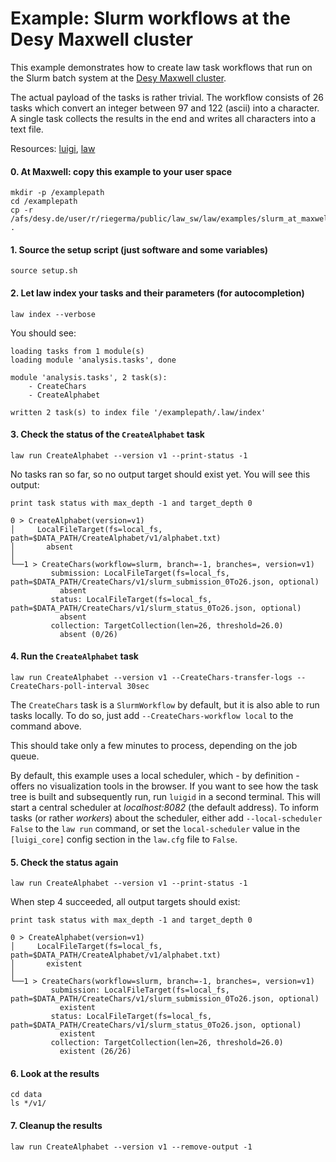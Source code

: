 # Example: Slurm workflows at the Desy Maxwell cluster

This example demonstrates how to create law task workflows that run on the Slurm batch system at the [Desy Maxwell cluster](https://confluence.desy.de/display/MXW/Maxwell+Cluster).

The actual payload of the tasks is rather trivial.
The workflow consists of 26 tasks which convert an integer between 97 and 122 (ascii) into a character.
A single task collects the results in the end and writes all characters into a text file.

Resources: [luigi](http://luigi.readthedocs.io/en/stable), [law](http://law.readthedocs.io/en/latest)


#### 0. At Maxwell: copy this example to your user space

```shell
mkdir -p /examplepath
cd /examplepath
cp -r /afs/desy.de/user/r/riegerma/public/law_sw/law/examples/slurm_at_maxwell/* .
```


#### 1. Source the setup script (just software and some variables)

```shell
source setup.sh
```


#### 2. Let law index your tasks and their parameters (for autocompletion)

```shell
law index --verbose
```

You should see:

```shell
loading tasks from 1 module(s)
loading module 'analysis.tasks', done

module 'analysis.tasks', 2 task(s):
    - CreateChars
    - CreateAlphabet

written 2 task(s) to index file '/examplepath/.law/index'
```


#### 3. Check the status of the `CreateAlphabet` task

```shell
law run CreateAlphabet --version v1 --print-status -1
```

No tasks ran so far, so no output target should exist yet. You will see this output:

```shell
print task status with max_depth -1 and target_depth 0

0 > CreateAlphabet(version=v1)
│     LocalFileTarget(fs=local_fs, path=$DATA_PATH/CreateAlphabet/v1/alphabet.txt)
│       absent
│
└──1 > CreateChars(workflow=slurm, branch=-1, branches=, version=v1)
         submission: LocalFileTarget(fs=local_fs, path=$DATA_PATH/CreateChars/v1/slurm_submission_0To26.json, optional)
           absent
         status: LocalFileTarget(fs=local_fs, path=$DATA_PATH/CreateChars/v1/slurm_status_0To26.json, optional)
           absent
         collection: TargetCollection(len=26, threshold=26.0)
           absent (0/26)
```


#### 4. Run the `CreateAlphabet` task


```shell
law run CreateAlphabet --version v1 --CreateChars-transfer-logs --CreateChars-poll-interval 30sec
```

The ``CreateChars`` task is a ``SlurmWorkflow`` by default, but it is also able to run tasks locally.
To do so, just add ``--CreateChars-workflow local`` to the command above.

This should take only a few minutes to process, depending on the job queue.

By default, this example uses a local scheduler, which - by definition - offers no visualization tools in the browser.
If you want to see how the task tree is built and subsequently run, run ``luigid`` in a second terminal.
This will start a central scheduler at *localhost:8082* (the default address).
To inform tasks (or rather *workers*) about the scheduler, either add ``--local-scheduler False`` to the ``law run`` command, or set the ``local-scheduler`` value in the ``[luigi_core]`` config section in the ``law.cfg`` file to ``False``.


#### 5. Check the status again

```shell
law run CreateAlphabet --version v1 --print-status -1
```

When step 4 succeeded, all output targets should exist:

```shell
print task status with max_depth -1 and target_depth 0

0 > CreateAlphabet(version=v1)
│     LocalFileTarget(fs=local_fs, path=$DATA_PATH/CreateAlphabet/v1/alphabet.txt)
│       existent
│
└──1 > CreateChars(workflow=slurm, branch=-1, branches=, version=v1)
         submission: LocalFileTarget(fs=local_fs, path=$DATA_PATH/CreateChars/v1/slurm_submission_0To26.json, optional)
           existent
         status: LocalFileTarget(fs=local_fs, path=$DATA_PATH/CreateChars/v1/slurm_status_0To26.json, optional)
           existent
         collection: TargetCollection(len=26, threshold=26.0)
           existent (26/26)
```


#### 6. Look at the results

```shell
cd data
ls */v1/
```


#### 7. Cleanup the results

```shell
law run CreateAlphabet --version v1 --remove-output -1
```
